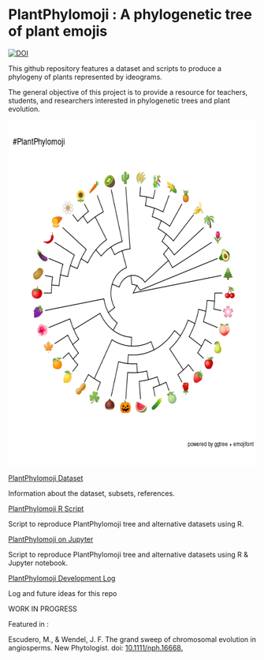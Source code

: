 # PlantPhylomoji : A phylogenetic tree of plant emojis



[![DOI](https://zenodo.org/badge/DOI/10.5281/zenodo.4001146.svg)](https://doi.org/10.5281/zenodo.4001146)



 This github repository features a dataset and scripts to produce a phylogeny of plants represented by ideograms.
  
  The general objective of this project is to provide a resource for teachers, students, and researchers interested in phylogenetic trees and plant evolution.
 
  
  <p align="center">  
<img width="600" height="700" src="./images/plantphylomoji.png">
</p>

   [PlantPhylomoji Dataset](./Dataset.md)
   
   Information about the dataset, subsets, references.

   [PlantPhylomoji R Script](./PlantPhylomoji.R)
   
   Script to reproduce PlantPhylomoji tree and alternative datasets using R.
   
  [PlantPhylomoji on Jupyter](./PlantPhylomoji.ipynb)
  
  Script to reproduce PlantPhylomoji tree and alternative datasets using R & Jupyter notebook.

   [PlantPhylomoji Development Log](./PlantPhylomojiLog.md)
   
   Log and future ideas for this repo
 
 WORK IN PROGRESS
 
 Featured in :
 
 Escudero, M., & Wendel, J. F. The grand sweep of chromosomal evolution in angiosperms. New Phytologist.
 doi: [10.1111/nph.16668.](https://nph.onlinelibrary.wiley.com/doi/abs/10.1111/nph.16802)
  